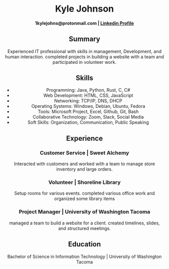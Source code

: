<!---
Slothman2b/Slothman2b is a ✨ special ✨ repository because its `README.md` (this file) appears on your GitHub profile.
You can click the Preview link to take a look at your changes.
--->

<!DOCTYPE html>
<html lang="en">
<head>
    <meta charset="UTF-8">
    <link rel="stylesheet" type="text/css" href="document.css">
</head>
<body>
    <header>
        <h1>Kyle Johnson</h1>
        <h4> 1kylejohns@protonmail.com |  <a href="https://www.linkedin.com/in/kyle-johnson-2551a42a8/"> Linkedin Profile </a> </h4>


<section>
        <h2>Summary</h2>
        <p>Experienced IT professional with skills in management, Development, and human interaction. completed projects in building a website with a team and participated in volunteer work.</p>
        <h2>Skills</h2>
        <ul class="skills">
            <li>Programming: Java, Python, Rust, C, C#</li>
            <li>Web Development: HTML, CSS, JavaScript</li>
            <li>Networking: TCP/IP, DNS, DHCP</li>
            <li>Operating Systems: Windows, Debian, Ubuntu, Fedora</li>
            <li>Tools: Microsoft Project, Excel, Github, Git, Bash</li>
            <li>Collaborative Technology: Zoom, Slack, Social Media</li>
            <li>Soft Skills: Organization, Communication, Public Speaking</li>
        </ul>

<h2>Experience</h2>
        <h3>Customer Service | Sweet Alchemy</h3>
        <p>Interacted with customers and worked with a team to manage store inventory and large orders.</p>
        <h3>Volunteer | Shoreline Library</h3>
        <p>Setup rooms for various events. completed various office work and organized some library items</p>
        <h3>Project Manager | University of Washington Tacoma</h3>
        <p>managed a team to build a website for a client. created timelines, slides, and structured meetings.</p>

<h2>Education</h2>
        <p>Bachelor of Science in Information Technology | University of Washington Tacoma</p>

</body>
</html>
